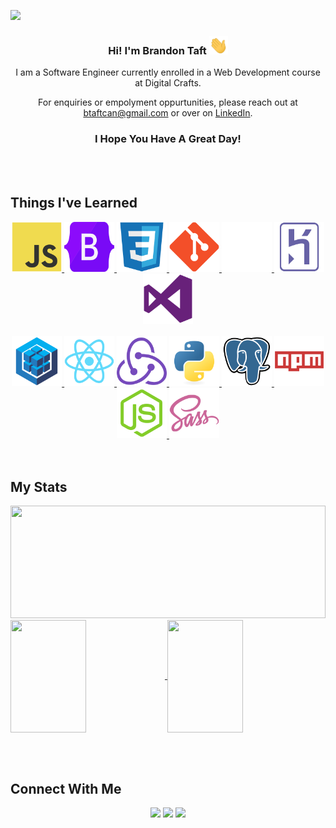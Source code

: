 [![](https://github.com/BrandonTaft/BrandonTaft.github.io/blob/main/clean_banner.gif)](https://www.linkedin.com/in/brandonmtaft//)





<h3 text-decoration:none align='center'> Hi! I'm Brandon Taft <img src="https://github.com/BrandonTaft/BrandonTaft/blob/main/assets/wave.gif" width="30"></h3>
<p align='center'>I am a Software Engineer currently enrolled in a Web Development course at Digital Crafts.</p>
<p align='center'>For enquiries or empolyment oppurtunities, please reach out at
  <a href="mailto:btaftcan@gmail.com">btaftcan@gmail.com</a> or over on <a href="https://www.linkedin.com/in/brandonmtaft">LinkedIn</a>.</p>

<h3 align='center'>I Hope You Have A Great Day!</h3>


<br></br>
<h2>Things I've Learned </h2>



<div align='center'>
  
  <a href="https://www.linkedin.com/in/brandonmtaft">
  <img  width="80" height="80" src="https://github.com/BrandonTaft/BrandonTaft/blob/main/assets/javascript-original.svg" />
  </a>  
  <a href="https://www.linkedin.com/in/brandonmtaft">
  <img  width="80" height="80" src="https://github.com/BrandonTaft/BrandonTaft/blob/main/assets/bootstrap-original.svg" />
  </a>
  <a href="https://www.linkedin.com/in/brandonmtaft">
  <img  width="80" height="80" src="https://github.com/BrandonTaft/BrandonTaft/blob/main/assets/css3-original.svg" />
  </a>
  <a href="https://www.linkedin.com/in/brandonmtaft">
  <img  width="80" height="80" src="https://github.com/BrandonTaft/BrandonTaft/blob/main/assets/git-original.svg" />
  </a>
  <a href="https://www.linkedin.com/in/brandonmtaft">
  <img  width="80" height="80" src="https://github.com/BrandonTaft/BrandonTaft/blob/main/assets/GitHub-Mark-Light-64px.png" />
  </a>
  <a href="https://www.linkedin.com/in/brandonmtaft">
  <img  width="80" height="80" src="https://github.com/BrandonTaft/BrandonTaft/blob/main/assets/heroku-original.svg" />
  </a>
 
  <a href="https://www.linkedin.com/in/brandonmtaft">
  <img  width="80" height="80" src="https://github.com/BrandonTaft/BrandonTaft/blob/main/assets/visualstudio-plain.svg"     />
  </a>
   <br></br>
  <a href="https://www.linkedin.com/in/brandonmtaft">
  <img  width="80" height="80" src="https://github.com/BrandonTaft/BrandonTaft/blob/main/assets/sequelize-original.svg"     />
  </a>
  <a href="https://www.linkedin.com/in/brandonmtaft">
  <img  width="80" height="80" src="https://github.com/BrandonTaft/BrandonTaft/blob/main/assets/react-original.svg" />
  </a>
  <a href="https://www.linkedin.com/in/brandonmtaft">
  <img  width="80" height="80" src="https://github.com/BrandonTaft/BrandonTaft/blob/main/assets/redux-original.svg" />
  </a><a href="https://www.linkedin.com/in/brandonmtaft">
  <img  width="80" height="80" src="https://github.com/BrandonTaft/BrandonTaft/blob/main/assets/python-original.svg" />
  </a>
  <a href="https://www.linkedin.com/in/brandonmtaft">
  <img  width="80" height="80" src="https://github.com/BrandonTaft/BrandonTaft/blob/main/assets/postgresql-original.svg"    />
  </a>
  <a href="https://www.linkedin.com/in/brandonmtaft">
  <img  width="80" height="80" src="https://github.com/BrandonTaft/BrandonTaft/blob/main/assets/npm-original-wordmark.svg" />
  </a>
  <a href="https://www.linkedin.com/in/brandonmtaft">
  <img  width="80" height="80" src="https://github.com/BrandonTaft/BrandonTaft/blob/main/assets/nodejs-original.svg" />
  </a>
 
  <a href="https://www.linkedin.com/in/brandonmtaft">
  <img  width="80" height="80" src="https://github.com/BrandonTaft/BrandonTaft/blob/main/assets/sass-original.svg" />
  </a>
  
</div>
<br></br>

<h2>My Stats</h2>
<!--![](https://img.shields.io/badge/<WORD_ON_LEFT>-<WORD_ON_RIGHT>-informational?style=flat&logo=data:image/svg%2bxml;base64,<BASE64_DATA>)-->

<img height="180em" width="100%" src="https://github-readme-stats-eight-theta.vercel.app/api/top-langs/?username=BRANDONTAFT&theme=radical&layout=compact&exclude_lang=java+r" />

<a href="https://github.com/BrandonTaft/Videogame-Inventory-App">
  <img width="49%"height="180"align="center" src="https://github-readme-stats.vercel.app/api/pin/?username=BRANDONTAFT&theme=radical&repo=Fullstack-Inventory-App&title_color=ffffff&text_color=c9cacc&icon_color=2bbc8a&bg_color=1d1f21" />
</a>
<a href="https://github.com/BRANDONTAFT/Workout-Anytime">
  <img width="49%"height="180" align="center" src="https://github-readme-stats.vercel.app/api/pin/?username=BRANDONTAFT&repo=Workout-Anytime&title_color=ffffff&text_color=c9cacc&icon_color=2bbc8a&bg_color=1d1f21" />
  </a>

<br></br>

## Connect With Me

<p align="center">
<a  href="https://brandontaft.github.io"><img height="30" src="https://img.shields.io/badge/-brandontaft.me-3423A6?style=flat-square&logo=Google-Chrome&logoColor=white" /></a>
<a href="https://www.linkedin.com/in/brandonmtaft"><img height="30" src="https://img.shields.io/badge/-Brandon Taft-0077B5?style=flat-square&logo=Linkedin&logoColor=white"/></a>
<a href="mailto:btaftcan@gmail.com"><img height="30" src="https://img.shields.io/badge/-btaftcan@gmail.com-D14836?style=flat-square&logo=Gmail&logoColor=white"/></a>
</p>

